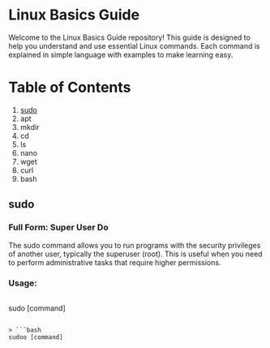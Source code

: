 # Linux Basics Guide

Welcome to the Linux Basics Guide repository! This guide is designed to help you understand and use essential Linux commands. Each command is explained in simple language with examples to make learning easy.

# Table of Contents

1. [sudo](#sudo)
2. apt
3. mkdir
4. cd
5. ls
6. nano
7. wget
8. curl
9. bash

## sudo
### Full Form: **Super User Do**

The sudo command allows you to run programs with the security privileges of another user, typically the superuser (root). This is useful when you need to perform administrative tasks that require higher permissions.

### Usage:
> ```bash
sudo [command]
```

> ```bash
sudoo [command]
```
